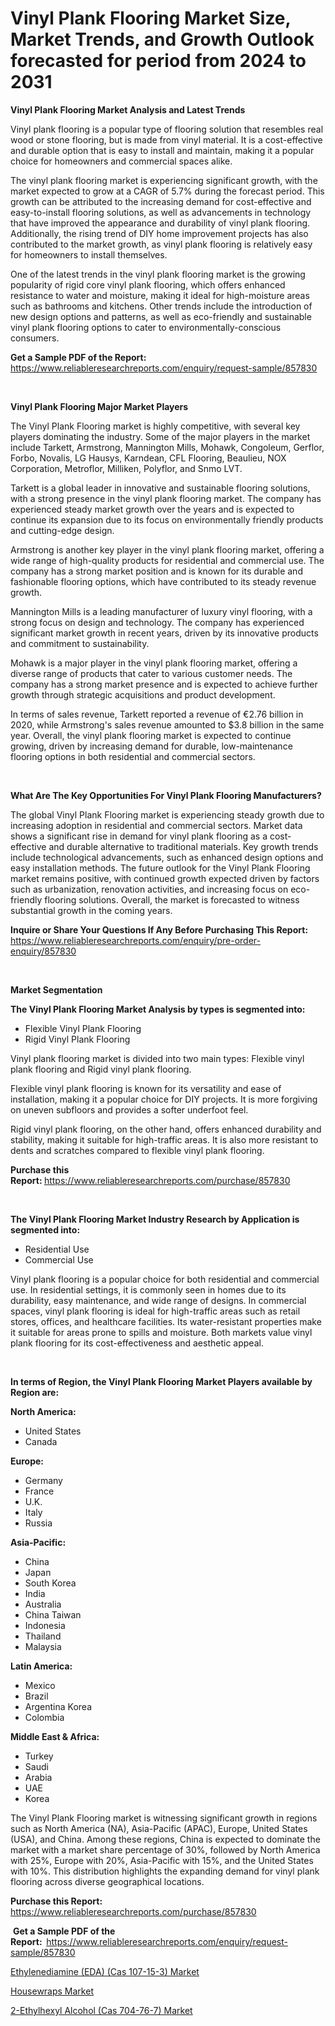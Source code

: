 <p><h1>Vinyl Plank Flooring Market Size, Market Trends, and Growth Outlook forecasted for period from 2024 to 2031</h1></p><p><strong>Vinyl Plank Flooring Market Analysis and Latest Trends</strong></p>
<p><p>Vinyl plank flooring is a popular type of flooring solution that resembles real wood or stone flooring, but is made from vinyl material. It is a cost-effective and durable option that is easy to install and maintain, making it a popular choice for homeowners and commercial spaces alike.</p><p>The vinyl plank flooring market is experiencing significant growth, with the market expected to grow at a CAGR of 5.7% during the forecast period. This growth can be attributed to the increasing demand for cost-effective and easy-to-install flooring solutions, as well as advancements in technology that have improved the appearance and durability of vinyl plank flooring. Additionally, the rising trend of DIY home improvement projects has also contributed to the market growth, as vinyl plank flooring is relatively easy for homeowners to install themselves.</p><p>One of the latest trends in the vinyl plank flooring market is the growing popularity of rigid core vinyl plank flooring, which offers enhanced resistance to water and moisture, making it ideal for high-moisture areas such as bathrooms and kitchens. Other trends include the introduction of new design options and patterns, as well as eco-friendly and sustainable vinyl plank flooring options to cater to environmentally-conscious consumers.</p></p>
<p><strong>Get a Sample PDF of the Report:&nbsp;</strong> <a href="https://www.reliableresearchreports.com/enquiry/request-sample/857830">https://www.reliableresearchreports.com/enquiry/request-sample/857830</a></p>
<p>&nbsp;</p>
<p><strong>Vinyl Plank Flooring Major Market Players</strong></p>
<p><p>The Vinyl Plank Flooring market is highly competitive, with several key players dominating the industry. Some of the major players in the market include Tarkett, Armstrong, Mannington Mills, Mohawk, Congoleum, Gerflor, Forbo, Novalis, LG Hausys, Karndean, CFL Flooring, Beaulieu, NOX Corporation, Metroflor, Milliken, Polyflor, and Snmo LVT.</p><p>Tarkett is a global leader in innovative and sustainable flooring solutions, with a strong presence in the vinyl plank flooring market. The company has experienced steady market growth over the years and is expected to continue its expansion due to its focus on environmentally friendly products and cutting-edge design.</p><p>Armstrong is another key player in the vinyl plank flooring market, offering a wide range of high-quality products for residential and commercial use. The company has a strong market position and is known for its durable and fashionable flooring options, which have contributed to its steady revenue growth.</p><p>Mannington Mills is a leading manufacturer of luxury vinyl flooring, with a strong focus on design and technology. The company has experienced significant market growth in recent years, driven by its innovative products and commitment to sustainability.</p><p>Mohawk is a major player in the vinyl plank flooring market, offering a diverse range of products that cater to various customer needs. The company has a strong market presence and is expected to achieve further growth through strategic acquisitions and product development.</p><p>In terms of sales revenue, Tarkett reported a revenue of €2.76 billion in 2020, while Armstrong's sales revenue amounted to $3.8 billion in the same year. Overall, the vinyl plank flooring market is expected to continue growing, driven by increasing demand for durable, low-maintenance flooring options in both residential and commercial sectors.</p></p>
<p>&nbsp;</p>
<p><strong>What Are The Key Opportunities For Vinyl Plank Flooring Manufacturers?</strong></p>
<p><p>The global Vinyl Plank Flooring market is experiencing steady growth due to increasing adoption in residential and commercial sectors. Market data shows a significant rise in demand for vinyl plank flooring as a cost-effective and durable alternative to traditional materials. Key growth trends include technological advancements, such as enhanced design options and easy installation methods. The future outlook for the Vinyl Plank Flooring market remains positive, with continued growth expected driven by factors such as urbanization, renovation activities, and increasing focus on eco-friendly flooring solutions. Overall, the market is forecasted to witness substantial growth in the coming years.</p></p>
<p><strong>Inquire or Share Your Questions If Any Before Purchasing This Report:</strong> <a href="https://www.reliableresearchreports.com/enquiry/pre-order-enquiry/857830">https://www.reliableresearchreports.com/enquiry/pre-order-enquiry/857830</a></p>
<p>&nbsp;</p>
<p><strong>Market Segmentation</strong></p>
<p><strong>The Vinyl Plank Flooring Market Analysis by types is segmented into:</strong></p>
<p><ul><li>Flexible Vinyl Plank Flooring</li><li>Rigid Vinyl Plank Flooring</li></ul></p>
<p><p>Vinyl plank flooring market is divided into two main types: Flexible vinyl plank flooring and Rigid vinyl plank flooring. </p><p>Flexible vinyl plank flooring is known for its versatility and ease of installation, making it a popular choice for DIY projects. It is more forgiving on uneven subfloors and provides a softer underfoot feel.</p><p>Rigid vinyl plank flooring, on the other hand, offers enhanced durability and stability, making it suitable for high-traffic areas. It is also more resistant to dents and scratches compared to flexible vinyl plank flooring.</p></p>
<p><strong>Purchase this Report:&nbsp;</strong><a href="https://www.reliableresearchreports.com/purchase/857830">https://www.reliableresearchreports.com/purchase/857830</a></p>
<p>&nbsp;</p>
<p><strong>The Vinyl Plank Flooring Market Industry Research by Application is segmented into:</strong></p>
<p><ul><li>Residential Use</li><li>Commercial Use</li></ul></p>
<p><p>Vinyl plank flooring is a popular choice for both residential and commercial use. In residential settings, it is commonly seen in homes due to its durability, easy maintenance, and wide range of designs. In commercial spaces, vinyl plank flooring is ideal for high-traffic areas such as retail stores, offices, and healthcare facilities. Its water-resistant properties make it suitable for areas prone to spills and moisture. Both markets value vinyl plank flooring for its cost-effectiveness and aesthetic appeal.</p></p>
<p>&nbsp;</p>
<p><strong>In terms of Region, the Vinyl Plank Flooring Market Players available by Region are:</strong></p>
<p>
    <p> <strong> North America: </strong>
        <ul>
            <li>United States</li>
            <li>Canada</li>
        </ul>
        </p> 
    <p> <strong> Europe: </strong>
        <ul>
            <li>Germany</li>
            <li>France</li>
            <li>U.K.</li>
            <li>Italy</li>
            <li>Russia</li>
        </ul>
        </p> 
    <p> <strong> Asia-Pacific: </strong>
        <ul>
            <li>China</li>
            <li>Japan</li>
            <li>South Korea</li>
            <li>India</li>
            <li>Australia</li>
            <li>China Taiwan</li>
            <li>Indonesia</li>
            <li>Thailand</li>
            <li>Malaysia</li>
        </ul>
        </p> 
    <p> <strong> Latin America: </strong>
        <ul>
            <li>Mexico</li>
            <li>Brazil</li>
            <li>Argentina Korea</li>
            <li>Colombia</li>
        </ul>
        </p> 
    <p> <strong> Middle East & Africa: </strong>
        <ul>
            <li>Turkey</li>
            <li>Saudi</li>
            <li>Arabia</li>
            <li>UAE</li>
            <li>Korea</li>
        </ul>
    </p>
    </p>
<p><p>The Vinyl Plank Flooring market is witnessing significant growth in regions such as North America (NA), Asia-Pacific (APAC), Europe, United States (USA), and China. Among these regions, China is expected to dominate the market with a market share percentage of 30%, followed by North America with 25%, Europe with 20%, Asia-Pacific with 15%, and the United States with 10%. This distribution highlights the expanding demand for vinyl plank flooring across diverse geographical locations.</p></p>
<p><strong>Purchase this Report: </strong><a href="https://www.reliableresearchreports.com/purchase/857830">https://www.reliableresearchreports.com/purchase/857830</a></p>
<p>&nbsp;<strong>Get a Sample PDF of the Report:&nbsp;&nbsp;</strong><a href="https://www.reliableresearchreports.com/enquiry/request-sample/857830">https://www.reliableresearchreports.com/enquiry/request-sample/857830</a></p>
<p><strong></strong></p>
<p><p><a href="https://view.publitas.com/reportprime-1/ethylenediamine-eda-cas-107-15-3-market-with-the-goal-of-estimating-the-market-size-and-future-growth-potential-of-various-market-segments-based-on-component-applications-end-user-and-region/">Ethylenediamine (EDA) (Cas 107-15-3) Market</a></p><p><a href="https://view.publitas.com/reportprime-1/housewraps-market-growth-market-trends-covid-19-impact-and-forecasts-for-period-from-2023-2030/">Housewraps Market</a></p><p><a href="https://view.publitas.com/reportprime-1/2-ethylhexyl-alcohol-cas-704-76-7-market-research-report-the-key-to-successful-business-strategy-forecasted-for-period-from-2023-2030/">2-Ethylhexyl Alcohol (Cas 704-76-7) Market</a></p></p>